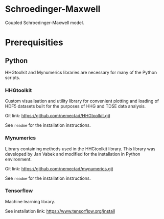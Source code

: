 # Schroedinger-Maxwell
Coupled Schroedinger-Maxwell model.

# Prerequisities
## Python

HHGtoolkit and Mynumerics libraries are necessary for many of the Python scripts.

### HHGtoolkit
Custom visualisation and utility library for convenient plotting and loading of HDF5 datasets built for the purposes of HHG and TDSE data analysis. 

Git link: https://github.com/nemectad/HHGtoolkit.git

See `readme` for the installation instructions.

### Mynumerics
Library containing methods used in the HHGtoolkit library. This library was developed by Jan Vabek and modified for the installation in Python environment. 

Git link: https://github.com/nemectad/mynumerics.git

See `readme` for the installation instructions.

### Tensorflow
Machine learning library. 

See installation link: https://www.tensorflow.org/install 
